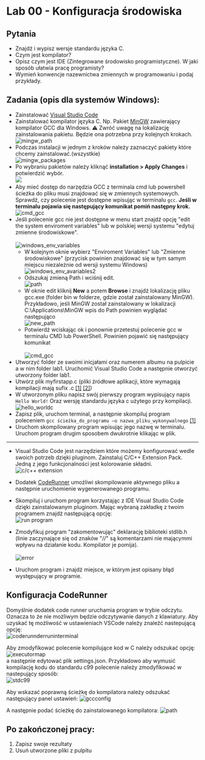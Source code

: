 # **Lab 00 - Konfiguracja środowiska**

## Pytania 
- Znajdź i wypisz wersje standardu języka C. 
- Czym jest kompilator? 
- Opisz czym jest IDE (Zintegrowane środowisko programistyczne). W jaki sposób ułatwia pracę programisty? 
- Wymień konwencje nazewnictwa zmiennych w programowaniu i podaj przykłady. 

## Zadania (opis dla systemów Windows): 

- Zainstalować [Visual Studio Code](https://code.visualstudio.com) 
- Zainstalować kompilator języka C. Np. Pakiet [MinGW](https://sourceforge.net/projects/mingw/) zawierający kompilator GCC dla Windows. 
:warning: Zwróć uwagę na lokalizację zainstalowania pakietu. Będzie ona potrzebna przy kolejnych krokach.
<br>![mingw_path]([images/lab0mingwpath.png])
- Podczas instalacji w jednym z kroków należy zaznaczyć pakiety które chcemy zainstalować.(wszystkie)
<br>![mingw_packages](images/lab0mingwpickpackages.png)
- Po wybraniu pakietów należy kliknąć **installation > Apply Changes** i potwierdzić wybór.
<br>![](images/lab0mingwinstallpackages.png)
- Aby mieć dostęp do narzędzia GCC z terminala cmd lub powershell ścieżka do pliku musi znajdować się w zmiennych systemowych. Sprawdź, czy polecenie jest dostępne wpisując w terminalu `gcc`. **Jeśli w terminalu pojawia się następujący komunikat pomiń następny krok.** 
<br>![cmd_gcc](images/lab0mingwcheckgcc.png)
- Jeśli polecenie gcc nie jest dostępne w menu start znajdź opcję "edit the system enviroment variables" lub w polskiej wersji systemu "edytuj zmienne środowiskowe".  
<br>![windows_env_variables](images/lab0edit_env_variables.png)
    - W kolejnym oknie wybierz "Enviroment Variables" lub "Zmienne środowiskowe" (przycisk powinien znajdować się w tym samym miejscu niezależnie od wersji systemu Windows)
    <br>![windows_env_avariables2](images/lab0edit_env_var2.png)
    - Odszukaj zmieną Path i wciśnij edit.
    <br>![path](images/lab0path.png) 
    - W oknie edit kliknij **New** a potem **Browse** i znajdź lokalizację pliku gcc.exe (folder bin w folderze, gdzie został zainstalowany MinGW). Przykładowo, jeśli MinGW został zainstalowany w lokalizacji C:\Applications\MinGW wpis do Path powinien wyglądać następująco
    <br>![new_path](images/lab0new_path.png)
    - Potwierdź wciskając ok i ponownie przetestuj polecenie gcc w terminalu CMD lub PowerShell. Powinien pojawić się następujący komunikat  
    <br>![cmd_gcc](images/lab0mingwcheckgcc.png)
- Utworzyć folder ze swoimi inicjałami oraz numerem albumu na pulpicie a w nim folder lab1. Uruchomić Visual Studio Code a następnie otworzyć utworzony folder lab1. 
- Utwórz plik myfirstapp.c (pliki źródłowe aplikacji, które wymagają kompilacji mają sufix .c [[1]](https://gcc.gnu.org/onlinedocs/gcc/Overall-Options.html) [[2]](https://www.doc.ic.ac.uk/lab/cplus/cstyle.html#N10081)) 
- W utworzonym pliku napisz swój pierwszy program wypisujący napis `Hello World!` Oraz wersję standardu języka c użytego przy kompilacji. 
<br>![hello_worldc](images/lab0hello_world.png)
- Zapisz plik, uruchom terminal, a następnie skompiluj program poleceniem `gcc ścieżka_do_programu –o nazwa_pliku_wykonywalnego` [[1]](https://gcc.gnu.org/onlinedocs/gcc/Overall-Options.html)
- Uruchom skompilowany program wpisując jego nazwę w terminalu. Uruchom program drugim sposobem dwukrotnie klikając w plik. 

***

- Visual Studio Code jest narzędziem które możemy konfigurować wedle swoich potrzeb dzięki pluginom. Zainstaluj C/C++ Extension Pack. Jedną z jego funkcjonalności jest kolorowanie składni. 
<br>![c/c++ extension](images/lab0extension.png)
- Dodatek [CodeRunner](https://marketplace.visualstudio.com/items?itemName=formulahendry.code-runner) umożliwi skompilowanie aktywnego pliku a następnie uruchomienie wygenerowanego programu.

- Skompiluj i uruchom program korzystając z IDE Visual Studio Code dzięki zainstalowanym pluginom. Mając wybraną zakładkę z twoim programem znajdź następującą opcję:
<br>![run program](images/lab0runprogram.png)
- Zmodyfikuj program "zakomentowując" deklarację biblioteki stdlib.h (linie zaczynające się od znaków "//" są komentarzami nie mającymmi wpływu na działanie kodu. Kompilator je pomija).  
<br>![error](images/lab0programwith_error.png)
- Uruchom program i znajdź miejsce, w którym jest opisany błąd występujący w programie.


## Konfiguracja CodeRunner

Domyślnie dodatek code runner uruchamia program w trybie odczytu. Oznacza to że nie możliwym będzie odczytywanie danych z klawiatury. Aby uzyskać tę możliwość w ustawieniach VSCode należy znaleźć nastepującą opcję:<br>
![coderunnderruninterminal](images/coderunnerruninterminal.png)

Aby zmodyfikować polecenie kompilujące kod w C należy odszukać opcję:<br>
![executormap](images/executormap.png)
<br> a następnie edytować plik settings.json. Przykładowo aby wymusić kompilację kodu do standardu c99 polecenie należy zmodyfikować w nastepujący sposób:<br>
![stdc99](images/stdc99.png)

Aby wskazać poprawną ścieżkę do kompilatora należy odszukać następujący panel ustawień:
![gccconfig](images/customconfigc.png)

A następnie podać ścieżkę do zainstalowanego kompilatora:
![path](images/c_cpp_config_path.png)

## Po zakończonej pracy:
1. Zapisz swoje rezultaty
2. Usuń utworzone pliki z pulpitu
